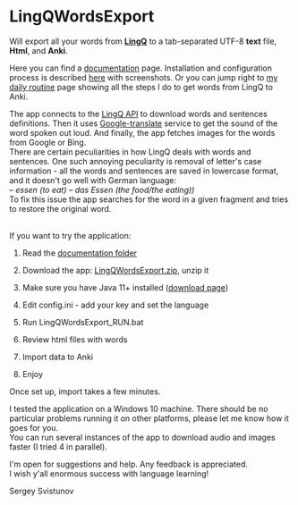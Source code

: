 # LingQWordsExport
Will export all your words from **[LingQ](https://lingq.com)** 
to a tab-separated UTF-8 **text** file, **Html**, and **Anki**.

Here you can find a [documentation](doc/README.md) page.
Installation and configuration process is described [here](doc/Installation.md) with screenshots. 
Or you can jump right to [my daily routine](doc/MyDailyRoutine.md) page showing all the steps I do to get words from LingQ to Anki. <br>


The app connects to the [LingQ API](https://www.lingq.com/apidocs/index.html) to download words and sentences definitions. Then it uses [Google-translate](https://translate.google.com/) service to get the sound of the word spoken out loud. And finally, the app fetches images for the words from Google or Bing. <br>
There are certain peculiarities in how LingQ deals with words and sentences. One such annoying peculiarity is removal of letter's case information - all the words and sentences are saved in lowercase format, and it doesn't go well with German language:<br>
_– essen (to eat) – das Essen (the food/the eating))_ <br> 
To fix this issue the app searches for the word in a given fragment and tries to restore the original word.

<br> If you want to try the application:

1. Read the [documentation folder](https://github.com/SergeyFM/LingQWordsExport/tree/master/doc)

2. Download the app: [LingQWordsExport.zip](https://github.com/SergeyFM/LingQWordsExport/raw/master/distr/LingQWordsExport.zip), unzip it

3. Make sure you have Java 11+ installed ([download page](https://www.oracle.com/java/technologies/downloads/))

4. Edit config.ini - add your key and set the language

5. Run LingQWordsExport_RUN.bat 

6. Review html files with words

7. Import data to Anki

8. Enjoy

Once set up, import takes a few minutes.

I tested the application on a Windows 10 machine. There should be no particular problems running it on other platforms, please let me know how it goes for you. <br>
You can run several instances of the app to download audio and images faster (I tried 4 in parallel).

I'm open for suggestions and help. Any feedback is appreciated. <br>
I wish y'all enormous success with language learning!

Sergey Svistunov
